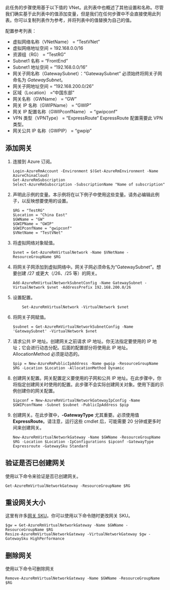 此任务的步骤使用基于以下值的 VNet。此列表中也概述了其他设置和名称。尽管我们确实基于此列表中的值添加变量，但是我们在任何步骤中不会直接使用此列表。你可以复制列表作为参考，并将列表中的值替换为自己的值。

配置参考列表：

- 虚拟网络名称（VNetName） = “TestVNet”
- 虚拟网络地址空间 = 192.168.0.0/16
- 资源组（RG） = “TestRG”
- Subnet1 名称 = “FrontEnd” 
- Subnet1 地址空间 = “192.168.0.0/16”
- 网关子网名称（GatewaySubnet）：“GatewaySubnet” 必须始终将网关子网命名为 *GatewaySubnet*。
- 网关子网地址空间 = “192.168.200.0/26”
- 区域（Location） =“中国东部”
- 网关名称（GWName） = “GW”
- 网关 IP 名称（GWIPName） = “GWIP”
- 网关 IP 配置名称（GWIPconfName） = “gwipconf”
- VPN 类型（VPNType） = “ExpressRoute” ExpressRoute 配置需要此 VPN 类型。
- 网关公共 IP 名称（GWPIP） = “gwpip”

## 添加网关

1. 连接到 Azure 订阅。 

    ```
    Login-AzureRmAccount -Environment $(Get-AzureRmEnvironment -Name AzureChinaCloud)
    Get-AzureRmSubscription 
    Select-AzureRmSubscription -SubscriptionName "Name of subscription"
    ```

2. 声明此示例的变量。本示例将在以下例子中使用这些变量。请务必编辑此例子，以反映想要使用的设置。

    ```
    $RG = "TestRG"
    $Location = "China East"
    $GWName = "GW"
    $GWIPName = "GWIP"
    $GWIPconfName = "gwipconf"
    $VNetName = "TestVNet"
    ```

3. 将虚拟网络对象赋值。

    ```
    $vnet = Get-AzureRmVirtualNetwork -Name $VNetName -ResourceGroupName $RG
    ```

4. 将网关子网添加到虚拟网络中。网关子网必须命名为“GatewaySubnet”。想要创建 /27 或更大（/26、/25 等）的网关。

    ```
    Add-AzureRmVirtualNetworkSubnetConfig -Name GatewaySubnet -VirtualNetwork $vnet -AddressPrefix 192.168.200.0/26
    ```

5. 设置配置。

    ```
        Set-AzureRmVirtualNetwork -VirtualNetwork $vnet
    ```

6. 将网关子网赋值。

    ```
    $subnet = Get-AzureRmVirtualNetworkSubnetConfig -Name 'GatewaySubnet' -VirtualNetwork $vnet
    ```

7. 请求公共 IP 地址。创建网关之前请求 IP 地址。你无法指定要使用的 IP 地址；它会进行动态分配。后面的配置部分将使用此 IP 地址。AllocationMethod 必须是动态的。

    ```
    $pip = New-AzureRmPublicIpAddress -Name gwpip -ResourceGroupName $RG -Location $Location -AllocationMethod Dynamic
    ```

8. 创建网关配置。网关配置定义要使用的子网和公共 IP 地址。在此步骤中，你将指定创建网关时使用的配置。此步骤不会实际创建网关对象。使用下面的示例创建你的网关配置。

    ```
    $ipconf = New-AzureRmVirtualNetworkGatewayIpConfig -Name $GWIPconfName -Subnet $subnet -PublicIpAddress $pip
    ```

9. 创建网关。在此步骤中，**-GatewayType** 尤其重要。必须使用值 **ExpressRoute**。请注意，运行这些 cmdlet 后，可能需要 20 分钟或更多时间来创建网关。

    ```
    New-AzureRmVirtualNetworkGateway -Name $GWName -ResourceGroupName $RG -Location $Location -IpConfigurations $ipconf -GatewayType Expressroute -GatewaySku Standard
    ```

## 验证是否已创建网关

使用以下命令来验证是否已创建网关。

```
Get-AzureRmVirtualNetworkGateway -ResourceGroupName $RG
```

## 重设网关大小

这里有许多[网关 SKU](../articles/expressroute/expressroute-about-virtual-network-gateways.md)。你可以使用以下命令随时更改网关 SKU。

```
$gw = Get-AzureRmVirtualNetworkGateway -Name $GWName -ResourceGroupName $RG
Resize-AzureRmVirtualNetworkGateway -VirtualNetworkGateway $gw -GatewaySku HighPerformance
```

## 删除网关

使用以下命令可删除网关

```
Remove-AzureRmVirtualNetworkGateway -Name $GWName -ResourceGroupName $RG  
```
<!---HONumber=Mooncake_0509_2016-->